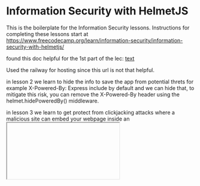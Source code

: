 # Information Security with HelmetJS

This is the boilerplate for the Information Security lessons. Instructions for completing these lessons start at https://www.freecodecamp.org/learn/information-security/information-security-with-helmetjs/

found this doc helpful for the 1st part of the lec: [text](https://www.freecodecamp.org/news/how-to-deploy-nodejs-application-with-render/)

Used the railway for hosting since this url is not that helpful.

in lesson 2 we learn to hide the info to save the app from potential threts for example X-Powered-By: Express include by default and we can hide that, to mitigate this risk, you can remove the X-Powered-By header using the helmet.hidePoweredBy() middleware.

in lesson 3 we learn to get protect from clickjacking attacks where a malicious site can embed your webpage inside an <iframe> without your consent. This could trick users into interacting with your site in unintended ways (e.g., clicking hidden buttons that execute harmful actions)
To prevent this, you should use Helmet’s frameguard middleware to set the X-Frame-Options HTTP header. This tells browsers not to allow your site to be embedded in an <iframe>, thereby preventing clickjacking attacks.

in lesson 4 we learn about get protect form Cross-Site Scripting (XSS) is an attack where malicious scripts are injected into web pages to steal user data, such as session cookies or passwords. To reduce the risk of XSS attacks, sanitizing user input and using security headers is crucial.
to enable this we can use app.use(helmet.xssFilter()); but this is an old method and can use better methods.

in lesson 5 we learn about MIME sniffing is a technique browsers use to guess the content type of a response, even if the Content-Type header is set. This behavior can lead to security vulnerabilities, To prevent this, use helmet.noSniff() to set the X-Content-Type-Options: nosniff header.

in lesson 6 we learn about Older versions of Internet Explorer (IE) allow downloaded HTML files to execute JavaScript in the context of your site, to prevent these use app.use(helmet.ieNoOpen());

in lesson 7 we learning to convert http sites to https If your website supports HTTPS, users may still access it via insecure HTTP. Attackers can exploit this to perform protocol downgrade attacks or cookie hijacking

Browsers pre-resolve domain names for links in a page before the user clicks them. While this improves performance, it can lead to:

Increased DNS queries, causing unnecessary network load. Privacy risks, as eavesdroppers can infer visited pages. Incorrect analytics, since some links appear "visited" when they are not. Solution: Use helmet.dnsPrefetchControl() to disable DNS prefetching and prevent leaking browsing behavior.

By default, browsers cache web pages, which can cause users to see outdated versions of your website even after an updatUse helmet.noCache() to disable client-side caching.